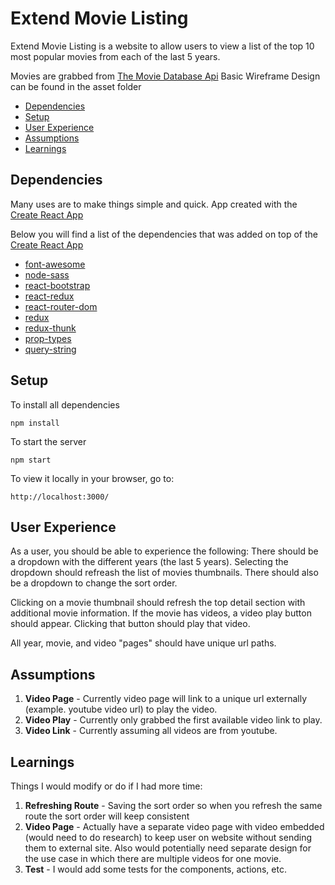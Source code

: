 # Extend Movie Listing

Extend Movie Listing is a website to allow users to view a list of the top 10 most popular movies from each of the last 5 years.

Movies are grabbed from [The Movie Database Api](https://developers.themoviedb.org/)
Basic Wireframe Design can be found in the asset folder

- [Dependencies](#dependencies)
- [Setup](#setup)
- [User Experience](#userexperience)
- [Assumptions](#assumptions)
- [Learnings](#learnings)

## Dependencies

Many uses are to make things simple and quick.
App created with the [Create React App](https://github.com/facebookincubator/create-react-app)

Below you will find a list of the dependencies that was added on top of the [Create React App](https://github.com/facebookincubator/create-react-app)

- [font-awesome](https://fontawesome.com/?from=io)
- [node-sass](https://github.com/sass/node-sass)
- [react-bootstrap](https://react-bootstrap.github.io/)
- [react-redux](https://react-redux.js.org/)
- [react-router-dom](https://www.npmjs.com/package/react-router-dom)
- [redux](https://redux.js.org/)
- [redux-thunk](https://github.com/reduxjs/redux-thunk)
- [prop-types](https://www.npmjs.com/package/prop-types)
- [query-string](https://www.npmjs.com/package/query-string)

## Setup

To install all dependencies
```
npm install
```

To start the server
```
npm start
```

To view it locally in your browser, go to:
```
http://localhost:3000/
```

## User Experience

As a user, you should be able to experience the following:
There should be a dropdown with the different years (the last 5 years). Selecting the dropdown should refreash the list of movies thumbnails. There should also be a dropdown to change the sort order.

Clicking on a movie thumbnail should refresh the top detail section with additional movie information. If the movie has videos, a video play button should appear. Clicking that button should play that video.

All year, movie, and video "pages" should have unique url paths.

## Assumptions

1. **Video Page** - Currently video page will link to a unique url externally (example. youtube video url) to play the video.
1. **Video Play** - Currently only grabbed the first available video link to play.
1. **Video Link** - Currently assuming all videos are from youtube.

## Learnings

Things I would modify or do if I had more time:

1. **Refreshing Route** - Saving the sort order so when you refresh the same route the sort order will keep consistent
1. **Video Page** - Actually have a separate video page with video embedded (would need to do research) to keep user on website without sending them to external site. Also would potentially need separate design for the use case in which there are multiple videos for one movie.
1. **Test** - I would add some tests for the components, actions, etc.
